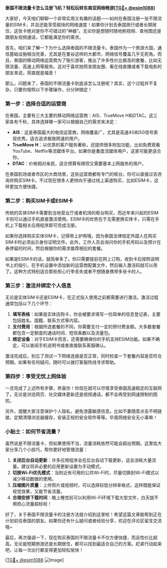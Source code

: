 **泰国不限流量卡怎么注册飞机？轻松玩转东南亚网络畅游[[TG💪+ @esim1088](https://t.me/s/esim1088)]**

大家好，今天咱们聊聊一个非常实用又有趣的话题——如何在泰国注册一张不限流量的SIM卡，并且还能享受超快的网络速度！如果你计划去泰国旅行或者长期居住，这张卡绝对是你不可错过的“神器”。无论你是想随时随地刷视频、查地图还是跟朋友视频通话，它都能满足你的需求。

首先，咱们来了解一下为什么选择泰国的不限流量卡。泰国作为一个旅游大国，通信基础设施相当完善，尤其是在曼谷这样的大都市，网络信号覆盖几乎无死角。而且，泰国的移动网络运营商为了吸引游客，推出了许多性价比极高的套餐，比如无限流量、高速上网等服务。这对于喜欢拍照发朋友圈、看在线直播或者下载电影的朋友来说，简直就是福音！

那么，问题来了，泰国的不限流量卡到底该怎么注册呢？其实，这个过程并不复杂，只要你按照以下步骤操作，分分钟搞定！

### 第一步：选择合适的运营商

在泰国，主要有三大主要的移动网络运营商：AIS、TrueMove H和DTAC。这三家各有千秋，具体选择哪一家可以根据自己的需求来决定：

- **AIS**：这是泰国最大的电信运营商，网络覆盖广，尤其是高速4G和5G信号表现优秀。适合追求极致网速的用户。
- **TrueMove H**：以优质的客户服务著称，还提供很多附加功能，比如免费观看YouTube、Netflix等流媒体平台。如果你是重度流媒体用户，这家可能更适合你。
- **DTAC**：价格相对亲民，适合预算有限但又需要基本上网服务的用户。

在泰国机场或者市区的大商场里，这些运营商都有专门的柜台，你可以直接过去咨询并购买SIM卡。不过现在很多人更倾向于通过线上渠道购买，比如ESIM卡，这样更加方便快捷。

### 第二步：购买SIM卡或ESIM卡

传统的实体SIM卡需要到当地营业厅或者机场的柜台购买，而近年来兴起的ESIM卡则可以通过手机直接激活使用。ESIM卡的优势在于无需更换实体卡，只需在手机上下载相关应用程序即可完成注册。

如果你选择购买实体SIM卡，记得带上护照哦，因为泰国法律规定外国人在购买SIM卡时必须出示身份证明文件。此外，工作人员会询问你的手机号码以及预计在泰停留的时间，然后根据你的需求推荐相应的套餐。

如果是ESIM卡的话，就简单多了。你只需要提前在网上订购，收到卡后按照说明书上的指引，在手机设置中添加新的运营商配置文件，然后输入激活码就可以用了。这种方式特别适合那些担心行李丢失或者不想随身携带多张卡的人。

### 第三步：激活并绑定个人信息

无论是实体SIM卡还是ESIM卡，在正式投入使用之前都需要进行激活。激活过程通常包括以下几个环节：

1. **填写表格**：如果是实体店购卡，你会被要求填写一份简单的信息登记表，主要包括姓名、国籍、联系方式等内容。
2. **支付费用**：根据所选套餐的不同，你需要支付一定的预付费金额。大多数套餐都包含一定额度的通话时间、短信条数以及流量包。
3. **绑定设备**：对于ESIM卡而言，还需要确保你的手机支持ESIM功能。如果不确定，可以查阅手机说明书或者直接联系客服确认。

激活完成后，别忘了测试一下网络连接是否正常，同时检查一下套餐内容是否符合预期。如果有任何疑问，随时可以拨打客服热线寻求帮助。

### 第四步：享受无忧上网体验

一旦完成了上述所有步骤，恭喜你！你现在就可以尽情享受泰国高速稳定的互联网了。无论是浏览网页、社交媒体更新还是视频通话，都不会再受到网速限制的困扰。

另外，提醒大家注意保护个人隐私，避免泄露敏感信息。比如不要随意点击不明链接，定期清理浏览器缓存，安装正规的安全软件等等。毕竟网络安全无小事嘛！

### 小贴士：如何节省流量？

虽然说是不限流量卡，但如果使用不当，流量消耗依然可能会超出预期。这里给大家分享几个小技巧，帮你更好地管理流量：

1. **关闭后台自动更新**：许多应用程序会在后台自动下载更新，这会消耗大量流量。建议将非必要的应用更新设置为手动模式。
2. **切换Wi-Fi优先模式**：当附近有可用的公共Wi-Fi时，尽量切换到Wi-Fi模式以减少移动数据的使用。
3. **压缩图片质量**：上传照片或视频时，可以选择较低分辨率格式，这样既能保证视觉效果，又能节省流量。
4. **合理安排下载时间**：晚上睡觉前可以利用Wi-Fi环境下载大型文件，白天就不用担心流量超标啦！

好了，关于泰国不限流量卡的注册方法就介绍到这里啦！希望这篇文章能帮到正在计划前往泰国的朋友。如果你还有什么疑问或者经验分享，欢迎在评论区留言交流哦~

最后，再次强调一下，现在购买泰国的不限流量卡不仅方便快捷，而且性价比超高。无论是短期旅游还是长期居住，都可以找到最适合自己的方案。赶紧行动起来吧，让每一次出行都变得更加轻松愉快！

[[TG💪+ @esim1088](https://t.me/s/esim1088) ![Image](https://i.postimg.cc/4NQfJmqS/Snipaste-2025-05-13-00-14-12.png)]